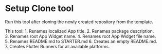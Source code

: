 # Setup Clone tool

Run this tool after cloning the newly created repository from the template.

This tool:
    1. Renames localized App title.
    2. Renames package description.
    3. Renames root App Widget name.
    4. Renames root App Widget file name.
    5. Renames README.md to STARTER.md
    6. Creates an empty README.md.
    7. Creates Flutter Runners for all available platforms.